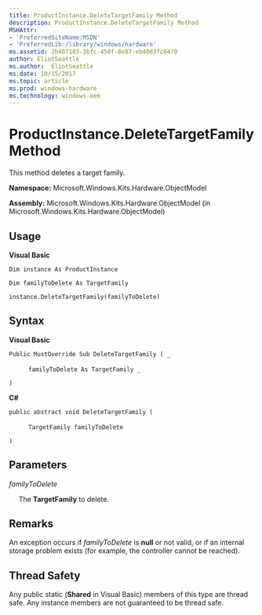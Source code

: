 ```yaml
---
title: ProductInstance.DeleteTargetFamily Method
description: ProductInstance.DeleteTargetFamily Method
MSHAttr:
- 'PreferredSiteName:MSDN'
- 'PreferredLib:/library/windows/hardware'
ms.assetid: 2b487183-3bfc-450f-8e87-eb40d3fc6470
author: EliotSeattle
ms.author:  EliotSeattle
ms.date: 10/15/2017
ms.topic: article
ms.prod: windows-hardware
ms.technology: windows-oem
---
```


# ProductInstance.DeleteTargetFamily Method


This method deletes a target family.

**Namespace:** Microsoft.Windows.Kits.Hardware.ObjectModel

**Assembly:** Microsoft.Windows.Kits.Hardware.ObjectModel (in Microsoft.Windows.Kits.Hardware.ObjectModel)

## <span id="Usage"></span><span id="usage"></span><span id="USAGE"></span>Usage


**Visual Basic**

`Dim instance As ProductInstance`

`Dim familyToDelete As TargetFamily`

`instance.DeleteTargetFamily(familyToDelete)`

## <span id="Syntax"></span><span id="syntax"></span><span id="SYNTAX"></span>Syntax


**Visual Basic**

`Public MustOverride Sub DeleteTargetFamily ( _`

          `familyToDelete As TargetFamily _`

`) `

**C#**

`public abstract void DeleteTargetFamily (`

          `TargetFamily familyToDelete`

`)`

## <span id="Parameters"></span><span id="parameters"></span><span id="PARAMETERS"></span>Parameters


*familyToDelete*

     The **TargetFamily** to delete.

## <span id="Remarks"></span><span id="remarks"></span><span id="REMARKS"></span>Remarks


An exception occurs if *familyToDelete* is **null** or not valid, or if an internal storage problem exists (for example, the controller cannot be reached).

## <span id="Thread_Safety"></span><span id="thread_safety"></span><span id="THREAD_SAFETY"></span>Thread Safety


Any public static (**Shared** in Visual Basic) members of this type are thread safe. Any instance members are not guaranteed to be thread safe.

 

 






